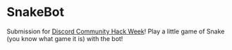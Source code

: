# SnakeBot

Submission for [Discord Community Hack Week](https://blog.discordapp.com/discord-community-hack-week-build-and-create-alongside-us-6b2a7b7bba33)! Play a little game of Snake (you know what game it is) with the bot!
